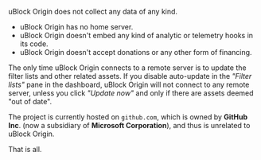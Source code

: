 uBlock Origin does not collect any data of any kind.

- uBlock Origin has no home server.
- uBlock Origin doesn't embed any kind of analytic or telemetry hooks in its code.
- uBlock Origin doesn't accept donations or any other form of financing.

The only time uBlock Origin connects to a remote server is to update the filter lists and other related assets. If you disable auto-update in the _"Filter lists"_ pane in the dashboard, uBlock Origin will not connect to any remote server, unless you click _"Update now"_ and only if there are assets deemed "out of date".

The project is currently hosted on `github.com`, which is owned by **GitHub Inc**. (now a subsidiary of **Microsoft Corporation**), and thus is unrelated to uBlock Origin.

That is all.